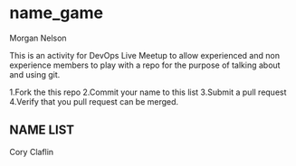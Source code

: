 # name_game

Morgan Nelson

This is an activity for DevOps Live Meetup to allow experienced and non experience members to play with a repo for the purpose of talking about and using git.

1.Fork the this repo
2.Commit your name to this list
3.Submit a pull request
4.Verify that you pull request can be merged.

## NAME LIST
Cory Claflin
